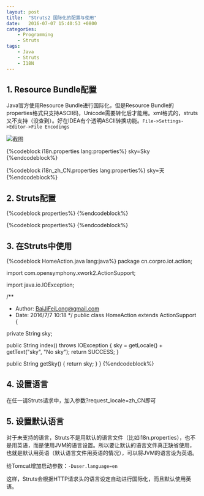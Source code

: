 ```yaml
---
layout: post
title:  "Struts2 国际化的配置与使用"
date:   2016-07-07 15:40:53 +0800
categories:
    - Programming
    - Struts
tags:
    - Java
    - Struts
    - I18N
---
```


## 1. Resource Bundle配置

Java官方使用Resource Bundle进行国际化，但是Resource Bundle的properties格式只支持ASCII码，Unicode需要转化后才能用。xml格式的，struts又不支持（没查到）。好在IDEA有个透明ASCII转换功能。`File->Settings->Editor->File Encodings`

<!-- more -->

![截图](/images/struts2-i18n.jpg)

{%codeblock i18n.properties lang:properties%}
sky=Sky
{%endcodeblock%}

{%codeblock i18n_zh_CN.properties lang:properties%}
sky=天
{%endcodeblock%}


## 2. Struts配置

{%codeblock properties%}
<struts>
<constant name="struts.custom.i18n.resources" value="i18n"/>
</struts>
{%endcodeblock%}

{%codeblock properties%}
{%endcodeblock%}

## 3. 在Struts中使用

{%codeblock HomeAction.java lang:java%}
package cn.corpro.iot.action;

import com.opensymphony.xwork2.ActionSupport;

import java.io.IOException;

/**
* Author: BaiJiFeiLong@gmail.com
* Date: 2016/7/7 10:18
*/
public class HomeAction extends ActionSupport {

private String sky;

public String index() throws IOException {
sky = getLocale() + getText("sky", "No sky");
return SUCCESS;
}

public String getSky() {
return sky;
}
}
{%endcodeblock%}

## 4. 设置语言

在任一请Struts请求中，加入参数?request\_locale=zh\_CN即可

## 5. 设置默认语言

对于未支持的语言，Struts不是用默认的语言文件（比如i18n.properties），也不是用英语，而是使用JVM的语言设置。所以要让默认的语言文件真正缺省使用，也就是默认用英语（默认语言文件用英语的情况），可以将JVM的语言设为英语。

给Tomcat增加启动参数：`-Duser.language=en`

这样，Struts会根据HTTP请求头的语言设定自动进行国际化，而且默认使用英语。
